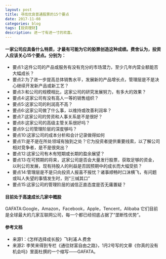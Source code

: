 ```yaml
---
layout: post
title: 寻找优良普通股票的15个要点
date: 2017-11-08
categories: blog
tags: [投资理财]
description: 进一寸有进一寸的欢喜。
---
```


#### 一家公司应具备什么特质，才最有可能为它的股票创造这种成绩。费舍认为，投资人应该关心15个要点。分别为：
* 要点1:这件公司的产品或服务有没有充分的市场潜力，至少几年内营业额能否大幅成长？
* 要点2:为了进一步提高总体销售水平，发展新的产品增长点，管理层是不是决心继续开发新产品或新工艺？
* 要点3:和公司的规模相比，这家公司的研究发展努力，有多大的效果？
* 要点4:这家公司有没有高人一等的销售组织？
* 要点5:这家公司的利润高不高？
* 要点6:这家公司做了什么事，以维持或改善利润率？
* 要点7:这家公司的劳资和人事关系是不是很好？
* 要点8:这家公司的高级主管关系很好吗？
* 要点9:公司管理阶层的深度够吗？
* 要点10:这家公司的成本分析和会计记录做得如何
* 要点11:是不是在所处领域有独到之处？它为投资者提供重要线索，以了解公司相对竞争者，是不是很突出？
* 要点12:这家公司有木有短期或长期的盈余展望？
* 要点13:在可预期的将来，这家公司是否会大量发行股票，获取足够的资金，以利公司发展，现有持股人的利益是否因预期中的成长而大幅受损？
* 要点14:管理层是不是只向投资人报喜不报忧？诸事顺畅时口沫横飞，有问题或叫人失望的事情发生时，则“三缄其口”
* 要点15:这家公司的管理阶层的诚信正直态度是否无庸置疑？

#### 目前处于高速成长几家中概股
GAFATA:Google，Amazon，Facebook，Apple，Tencent，Alibaba
它们目前是全球最大的几家互联网公司，每一个都已经彻底占据了“垄断性优势”。


#### 参考文档
* 来源1：《怎样选择成长股》飞利浦.A.费舍
* 来源2: 李笑来得到专栏《通往财富自由之路》，1月2号写的文章《你真的没有机会吗》里面杜撰的一个缩写——GAFATA。

